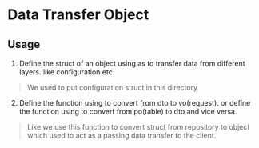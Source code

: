 # Data Transfer Object
## Usage

1. Define the struct of an object using as to transfer data from different layers. like
configuration etc.

> We used to put configuration struct in this directory

2. Define the function using to convert from dto to vo(request).
or define the function using to convert from po(table) to dto and vice versa.

> Like we use this function to convert struct from repository to 
> object which used to act as a passing data transfer to the client.


